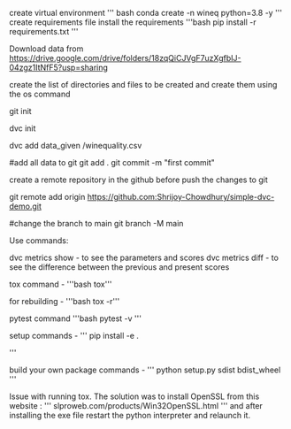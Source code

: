 create virtual environment
''' bash
conda create -n wineq python=3.8 -y
'''
create requirements file
install the requirements
'''bash
pip install -r requirements.txt
'''

Download data from https://drive.google.com/drive/folders/18zqQiCJVgF7uzXgfbIJ-04zgz1ItNfF5?usp=sharing

create the list of directories and files to be created and create them using the os command

git init

dvc init

dvc add data_given /winequality.csv

#add all data to git
git add .
git commit -m "first commit"

create a remote repository in the github before push the changes to git

git remote add origin https://github.com:Shrijoy-Chowdhury/simple-dvc-demo.git

#change the branch to main
git branch -M main

Use commands:

dvc metrics show - to see the parameters and scores
dvc metrics diff - to see the difference between the previous and present scores

tox command -
'''bash
tox'''

for rebuilding - '''bash 
tox -r'''

pytest command
'''bash
pytest -v
'''

setup commands -
'''
pip install -e .

'''

build your own package commands -
'''
python setup.py sdist bdist_wheel
'''

Issue with running tox. The solution was to install OpenSSL from this website :
'''
slproweb.com/products/Win32OpenSSL.html
'''
and after installing the exe file restart the python interpreter and relaunch it.